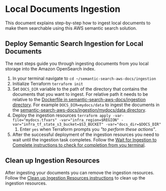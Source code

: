 # Local Documents Ingestion
This document explains step-by-step how to ingest local documents to make them searchable using this AWS semantic search solution.

## Deploy Semantic Search Ingestion for Local Documents
The next steps guide you through ingesting documents from you local storage into the Amazon OpenSearch index. 
1. In your terminal navigate to `cd ~/semantic-search-aws-docs/ingestion`
2. Initialize Terraform `terraform init`
2. Set `DOCS_DIR` variable to the path of the directory that contains the documents that you want to ingest. For relative path it needs to be relative to the [Dockerfile in semantic-search-aws-docs/ingestion directory](/ingestion/Dockerfile). For example `DOCS_DIR=mydocs/data` to ingest the documents in the [semantic-search-aws-docs/ingestion/mydocs/data directory](/ingestion/mydocs/data/).
3. Deploy the ingestion resources `terraform apply -var-file="mydocs.tfvars" -var="infra_region=$REGION" -var="infra_tf_state_s3_bucket=$S3_BUCKET" -var="docs_dir=$DOCS_DIR"`
    1. Enter `yes` when Terraform prompts you _"to perform these actions"_. 
4. After the successful deployment of the ingestion resources you need to wait until the ingestion task completes. Follow the [Wait for Ingestion to Complete instructions to check for completion from you terminal](ingest-wait-for-completion.md).

## Clean up Ingestion Resources
After ingesting your documents you can remove the ingestion resources. Follow the [Clean up Ingestion Resources instructions](./clean-up-ingestion-resources.md) to clean up the ingestion resources.